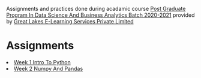Assignments and practices done during acadamic course <a href="https://www.greatlearning.in/pg-program-dsba">Post Graduate Program In Data Science And Business Analytics Batch 2020-2021</a> provided by <a href="www.greatlearning.com">Great Lakes E-Learning Services Private Limited</a>
<h1>Assignments</h1>
<li><a href="https://htmlpreview.github.io/?https://github.com/theshreyansh/greatlearning-pgp-dsba/blob/development/Week_1_Intro_To_Python.html">Week 1 Intro To Python</a></li>
<li><a href="https://htmlpreview.github.io/?https://github.com/theshreyansh/greatlearning-pgp-dsba/blob/development/Week_2_Numpy_And_Pandas.html">Week 2 Numpy And Pandas</a></li>